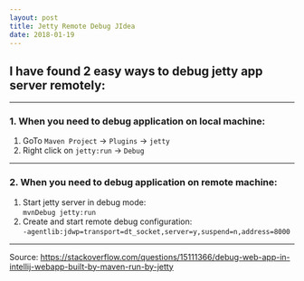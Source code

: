 ```yaml
---
layout: post
title: Jetty Remote Debug JIdea
date: 2018-01-19
---  
```


## I have found 2 easy ways to debug jetty app server remotely:

---  

### 1. When you need to debug application on **local** machine:

   1. GoTo `Maven Project` -> `Plugins` -> `jetty`
   2. Right click on `jetty:run` -> `Debug`

---  

### 2. When you need to debug application on **remote** machine:

   1. Start jetty server in debug mode:  
   `mvnDebug jetty:run`
   2. Create and start remote debug configuration:  
   `-agentlib:jdwp=transport=dt_socket,server=y,suspend=n,address=8000`


---  


Source: https://stackoverflow.com/questions/15111366/debug-web-app-in-intellij-webapp-built-by-maven-run-by-jetty